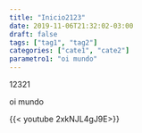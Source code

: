 ```yaml
---
title: "Inicio2123"
date: 2019-11-06T21:32:02-03:00
draft: false
tags: ["tag1", "tag2"]
categories: ["cate1", "cate2"]
parametro1: "oi mundo"
---
```


12321

oi mundo


{{< youtube 2xkNJL4gJ9E>}}